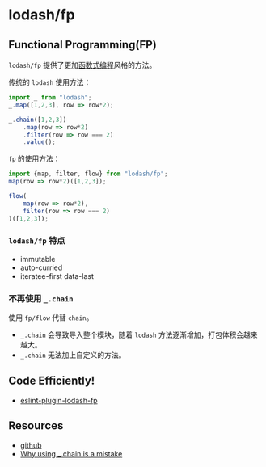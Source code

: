 # lodash/fp

## Functional Programming(FP)

`lodash/fp` 提供了更加[函数式编程](https://en.wikipedia.org/wiki/Functional_programming)风格的方法。

传统的 `lodash` 使用方法：

```javascript
import _ from "lodash";
_.map([1,2,3], row => row*2);

_.chain([1,2,3])
    .map(row => row*2)
    .filter(row => row === 2)
    .value();
```

`fp` 的使用方法：

```javascript
import {map, filter, flow} from "lodash/fp";
map(row => row*2)([1,2,3]);

flow(
    map(row => row*2),
    filter(row => row === 2)
)([1,2,3]);
```

### `lodash/fp` 特点

- immutable
- auto-curried
- iteratee-first data-last


### 不再使用 `_.chain`

使用 `fp/flow` 代替 `chain`。

- `_.chain` 会导致导入整个模块，随着 `lodash` 方法逐渐增加，打包体积会越来越大。
- `_.chain` 无法加上自定义的方法。

## Code Efficiently!

- [eslint-plugin-lodash-fp](https://www.npmjs.com/package/eslint-plugin-lodash-fp)

## Resources

- [github](https://github.com/lodash/lodash/wiki/FP-Guide)
- [Why using _.chain is a mistake](https://medium.com/bootstart/why-using-chain-is-a-mistake-9bc1f80d51ba)